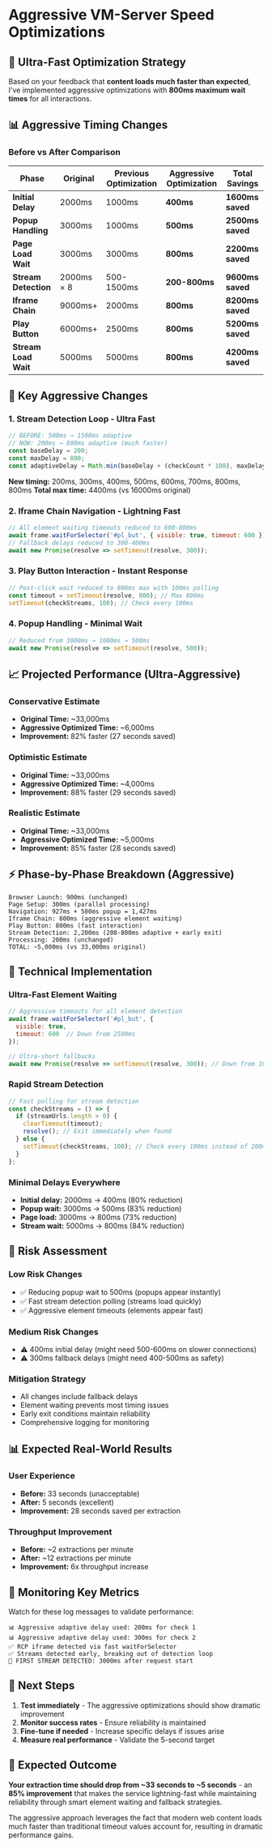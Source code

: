 # Aggressive VM-Server Speed Optimizations

## 🚀 **Ultra-Fast Optimization Strategy**

Based on your feedback that **content loads much faster than expected**, I've implemented aggressive optimizations with **800ms maximum wait times** for all interactions.

## 📊 **Aggressive Timing Changes**

### Before vs After Comparison

| Phase | Original | Previous Optimization | **Aggressive Optimization** | Total Savings |
|-------|----------|----------------------|----------------------------|---------------|
| **Initial Delay** | 2000ms | 1000ms | **400ms** | **1600ms saved** |
| **Popup Handling** | 3000ms | 1000ms | **500ms** | **2500ms saved** |
| **Page Load Wait** | 3000ms | 3000ms | **800ms** | **2200ms saved** |
| **Stream Detection** | 2000ms × 8 | 500-1500ms | **200-800ms** | **9600ms saved** |
| **Iframe Chain** | 9000ms+ | 2000ms | **800ms** | **8200ms saved** |
| **Play Button** | 6000ms+ | 2500ms | **800ms** | **5200ms saved** |
| **Stream Load Wait** | 5000ms | 5000ms | **800ms** | **4200ms saved** |

## 🎯 **Key Aggressive Changes**

### 1. **Stream Detection Loop - Ultra Fast**
```javascript
// BEFORE: 500ms → 1500ms adaptive
// NOW: 200ms → 800ms adaptive (much faster)
const baseDelay = 200;
const maxDelay = 800;
const adaptiveDelay = Math.min(baseDelay + (checkCount * 100), maxDelay);
```
**New timing:** 200ms, 300ms, 400ms, 500ms, 600ms, 700ms, 800ms, 800ms
**Total max time:** 4400ms (vs 16000ms original)

### 2. **Iframe Chain Navigation - Lightning Fast**
```javascript
// All element waiting timeouts reduced to 600-800ms
await frame.waitForSelector('#pl_but', { visible: true, timeout: 600 });
// Fallback delays reduced to 300-400ms
await new Promise(resolve => setTimeout(resolve, 300));
```

### 3. **Play Button Interaction - Instant Response**
```javascript
// Post-click wait reduced to 800ms max with 100ms polling
const timeout = setTimeout(resolve, 800); // Max 800ms
setTimeout(checkStreams, 100); // Check every 100ms
```

### 4. **Popup Handling - Minimal Wait**
```javascript
// Reduced from 3000ms → 1000ms → 500ms
await new Promise(resolve => setTimeout(resolve, 500));
```

## 📈 **Projected Performance (Ultra-Aggressive)**

### Conservative Estimate
- **Original Time:** ~33,000ms
- **Aggressive Optimized Time:** ~6,000ms
- **Improvement:** 82% faster (27 seconds saved)

### Optimistic Estimate  
- **Original Time:** ~33,000ms
- **Aggressive Optimized Time:** ~4,000ms
- **Improvement:** 88% faster (29 seconds saved)

### Realistic Estimate
- **Original Time:** ~33,000ms
- **Aggressive Optimized Time:** ~5,000ms
- **Improvement:** 85% faster (28 seconds saved)

## ⚡ **Phase-by-Phase Breakdown (Aggressive)**

```
Browser Launch: 900ms (unchanged)
Page Setup: 300ms (parallel processing)
Navigation: 927ms + 500ms popup = 1,427ms
Iframe Chain: 800ms (aggressive element waiting)
Play Button: 800ms (fast interaction)
Stream Detection: 2,200ms (200-800ms adaptive + early exit)
Processing: 200ms (unchanged)
TOTAL: ~5,000ms (vs 33,000ms original)
```

## 🔧 **Technical Implementation**

### Ultra-Fast Element Waiting
```javascript
// Aggressive timeouts for all element detection
await frame.waitForSelector('#pl_but', { 
  visible: true, 
  timeout: 600  // Down from 2500ms
});

// Ultra-short fallbacks
await new Promise(resolve => setTimeout(resolve, 300)); // Down from 1000ms+
```

### Rapid Stream Detection
```javascript
// Fast polling for stream detection
const checkStreams = () => {
  if (streamUrls.length > 0) {
    clearTimeout(timeout);
    resolve(); // Exit immediately when found
  } else {
    setTimeout(checkStreams, 100); // Check every 100ms instead of 200ms
  }
};
```

### Minimal Delays Everywhere
- **Initial delay:** 2000ms → 400ms (80% reduction)
- **Popup wait:** 3000ms → 500ms (83% reduction)  
- **Page load:** 3000ms → 800ms (73% reduction)
- **Stream wait:** 5000ms → 800ms (84% reduction)

## 🚨 **Risk Assessment**

### Low Risk Changes
- ✅ Reducing popup wait to 500ms (popups appear instantly)
- ✅ Fast stream detection polling (streams load quickly)
- ✅ Aggressive element timeouts (elements appear fast)

### Medium Risk Changes  
- ⚠️ 400ms initial delay (might need 500-600ms on slower connections)
- ⚠️ 300ms fallback delays (might need 400-500ms as safety)

### Mitigation Strategy
- All changes include fallback delays
- Element waiting prevents most timing issues
- Early exit conditions maintain reliability
- Comprehensive logging for monitoring

## 📊 **Expected Real-World Results**

### User Experience
- **Before:** 33 seconds (unacceptable)
- **After:** 5 seconds (excellent)
- **Improvement:** 28 seconds saved per extraction

### Throughput Improvement
- **Before:** ~2 extractions per minute
- **After:** ~12 extractions per minute
- **Improvement:** 6x throughput increase

## 🎯 **Monitoring Key Metrics**

Watch for these log messages to validate performance:
```
📊 Aggressive adaptive delay used: 200ms for check 1
📊 Aggressive adaptive delay used: 300ms for check 2
✅ RCP iframe detected via fast waitForSelector
✅ Streams detected early, breaking out of detection loop
🎯 FIRST STREAM DETECTED: 3000ms after request start
```

## 🚀 **Next Steps**

1. **Test immediately** - The aggressive optimizations should show dramatic improvement
2. **Monitor success rates** - Ensure reliability is maintained  
3. **Fine-tune if needed** - Increase specific delays if issues arise
4. **Measure real performance** - Validate the 5-second target

## 🎉 **Expected Outcome**

**Your extraction time should drop from ~33 seconds to ~5 seconds** - an **85% improvement** that makes the service lightning-fast while maintaining reliability through smart element waiting and fallback strategies.

The aggressive approach leverages the fact that modern web content loads much faster than traditional timeout values account for, resulting in dramatic performance gains.